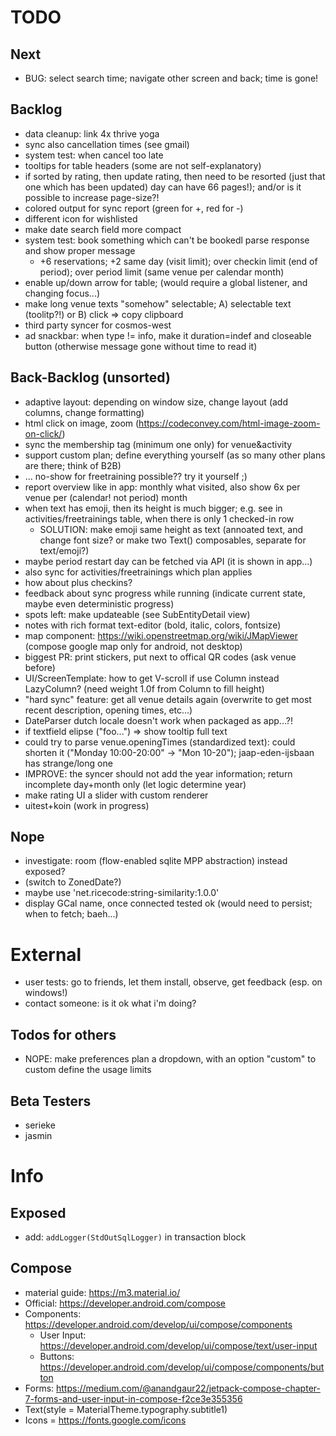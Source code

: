 # TODO

## Next

* BUG: select search time; navigate other screen and back; time is gone!

## Backlog

* data cleanup: link 4x thrive yoga
* sync also cancellation times (see gmail)
* system test: when cancel too late
* tooltips for table headers (some are not self-explanatory)
* if sorted by rating, then update rating, then need to be resorted (just that one which has been updated)
  day can have 66 pages!); and/or is it possible to increase page-size?!
* colored output for sync report (green for +, red for -)
* different icon for wishlisted
* make date search field more compact
* system test: book something which can't be bookedl parse response and show proper message
    * +6 reservations; +2 same day (visit limit); over checkin limit (end of period); over period limit (same venue per
      calendar month)
* enable up/down arrow for table; (would require a global listener, and changing focus...)
* make long venue texts "somehow" selectable; A) selectable text (toolitp?!) or B) click => copy clipboard
* third party syncer for cosmos-west
* ad snackbar: when type != info, make it duration=indef and closeable button (otherwise message gone without time to
  read it)

## Back-Backlog (unsorted)

* adaptive layout: depending on window size, change layout (add columns, change formatting)
* html click on image, zoom (https://codeconvey.com/html-image-zoom-on-click/)
* sync the membership tag (minimum one only) for venue&activity
* support custom plan; define everything yourself (as so many other plans are there; think of B2B)
* ... no-show for freetraining possible?? try it yourself ;)
* report overview like in app: monthly what visited, also show 6x per venue per (calendar! not period) month
* when text has emoji, then its height is much bigger; e.g. see in activities/freetrainings table, when there is only 1
  checked-in row
    * SOLUTION: make emoji same height as text (annoated text, and change font size? or make two Text() composables,
      separate for text/emoji?)
* maybe period restart day can be fetched via API (it is shown in app...)
* also sync for activities/freetrainings which plan applies
* how about plus checkins?
* feedback about sync progress while running (indicate current state, maybe even deterministic progress)
* spots left: make updateable (see SubEntityDetail view)
* notes with rich format text-editor (bold, italic, colors, fontsize)
* map component: https://wiki.openstreetmap.org/wiki/JMapViewer (compose google map only for android, not desktop)
* biggest PR: print stickers, put next to offical QR codes (ask venue before)
* UI/ScreenTemplate: how to get V-scroll if use Column instead LazyColumn? (need weight 1.0f from Column to fill height)
* "hard sync" feature: get all venue details again (overwrite to get most recent description, opening times, etc...)
* DateParser dutch locale doesn't work when packaged as app...?!
* if textfield elipse ("foo...") => show tooltip full text
* could try to parse venue.openingTimes (standardized text): could shorten it ("Monday 10:00-20:00" -> "Mon 10-20");
  jaap-eden-ijsbaan has strange/long one
* IMPROVE: the syncer should not add the year information; return incomplete day+month only (let logic determine year)
* make rating UI a slider with custom renderer
* uitest+koin (work in progress)

## Nope

* investigate: room (flow-enabled sqlite MPP abstraction) instead exposed?
* (switch to ZonedDate?)
* maybe use 'net.ricecode:string-similarity:1.0.0'
* display GCal name, once connected tested ok (would need to persist; when to fetch; baeh...)

# External

* user tests: go to friends, let them install, observe, get feedback (esp. on windows!)
* contact someone: is it ok what i'm doing?

## Todos for others

* NOPE: make preferences plan a dropdown, with an option "custom" to custom define the usage limits

## Beta Testers

* serieke
* jasmin

# Info

## Exposed

* add: `addLogger(StdOutSqlLogger)` in transaction block

## Compose

* material guide: https://m3.material.io/
* Official: https://developer.android.com/compose
* Components: https://developer.android.com/develop/ui/compose/components
    * User Input: https://developer.android.com/develop/ui/compose/text/user-input
    * Buttons: https://developer.android.com/develop/ui/compose/components/button
* Forms: https://medium.com/@anandgaur22/jetpack-compose-chapter-7-forms-and-user-input-in-compose-f2ce3e355356
* Text(style = MaterialTheme.typography.subtitle1)
* Icons = https://fonts.google.com/icons

